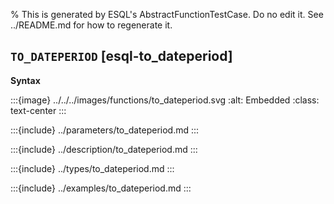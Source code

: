 % This is generated by ESQL's AbstractFunctionTestCase. Do no edit it. See ../README.md for how to regenerate it.

## `TO_DATEPERIOD` [esql-to_dateperiod]

**Syntax**

:::{image} ../../../images/functions/to_dateperiod.svg
:alt: Embedded
:class: text-center
:::


:::{include} ../parameters/to_dateperiod.md
:::

:::{include} ../description/to_dateperiod.md
:::

:::{include} ../types/to_dateperiod.md
:::

:::{include} ../examples/to_dateperiod.md
:::
